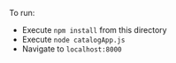 
To run:

- Execute `npm install` from this directory
- Execute `node catalogApp.js`
- Navigate to `localhost:8000`
